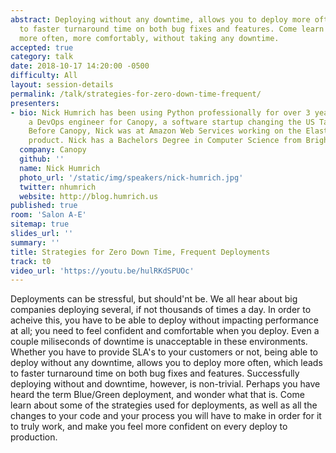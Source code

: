 ```yaml
---
abstract: Deploying without any downtime, allows you to deploy more often, which leads
  to faster turnaround time on both bug fixes and features. Come learn how to deploy
  more often, more comfortably, without taking any downtime.
accepted: true
category: talk
date: 2018-10-17 14:20:00 -0500
difficulty: All
layout: session-details
permalink: /talk/strategies-for-zero-down-time-frequent/
presenters:
- bio: Nick Humrich has been using Python professionally for over 3 years. He is currently
    a DevOps engineer for Canopy, a software startup changing the US Tax industry.
    Before Canopy, Nick was at Amazon Web Services working on the Elastic Beanstalk
    product. Nick has a Bachelors Degree in Computer Science from Brigham Young University.
  company: Canopy
  github: ''
  name: Nick Humrich
  photo_url: '/static/img/speakers/nick-humrich.jpg'
  twitter: nhumrich
  website: http://blog.humrich.us
published: true
room: 'Salon A-E'
sitemap: true
slides_url: ''
summary: ''
title: Strategies for Zero Down Time, Frequent Deployments
track: t0
video_url: 'https://youtu.be/hulRKdSPUOc'
---
```


Deployments can be stressful, but should'nt be. We all hear about big companies deploying several, if not thousands of times a day. In order to acheive this, you have to be able to deploy without impacting performance at all; you need to feel confident and comfortable when you deploy. Even a couple miliseconds of downtime is unacceptable in these environments. Whether you have to provide SLA's to your customers or not, being able to deploy without any downtime, allows you to deploy more often, which leads to faster turnaround time on both bug fixes and features. Successfully deploying without and downtime, however, is non-trivial. Perhaps you have heard the term Blue/Green deployment, and wonder what that is.  Come learn about some of the strategies used for deployments, as well as all the changes to your code and your process you will have to make in order for it to truly work, and make you feel more confident on every deploy to production.
